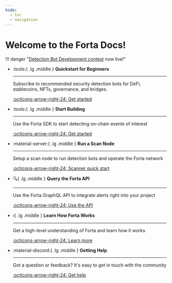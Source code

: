```yaml
---
hide:
  - toc
  - navigation
---
```


# Welcome to the Forta Docs!


!!! danger "[Detection Bot Development contest](contest6-forta.md) now live!"

<div class="grid cards" markdown>


-   :tools:{ .lg .middle } __Quickstart for Beginners__

    ---

    Subscribe to recommended security detection bots for DeFi, stablecoins, NFTs, governance, and bridges.

    [:octicons-arrow-right-24: Get started](starter-get-started.md)

-   :tools:{ .lg .middle } __Start Building__

    ---

    Use the Forta SDK to start detecting on-chain events of interest

    [:octicons-arrow-right-24: Get started](getting-started.md)

-   :material-server:{ .lg .middle } __Run a Scan Node__

    ---

    Setup a scan node to run detection bots and operate the Forta network

    [:octicons-arrow-right-24: Scanner quick start](scanner-quickstart.md)

-   :mag:{ .lg .middle } __Query the Forta API__

    ---

    Use the Forta GraphQL API to integrate alerts right into your project

    [:octicons-arrow-right-24: Use the API](api.md)

-   :information_source:{ .lg .middle } __Learn How Forta Works__

    ---

    Get a high-level understanding of Forta and learn how it works

    [:octicons-arrow-right-24: Learn more](what-is-forta.md)

-   :material-discord:{ .lg .middle } __Getting Help__

    ---

    Got a question or feedback? It's easy to get in touch with the community

    [:octicons-arrow-right-24: Get help](help.md)

</div>